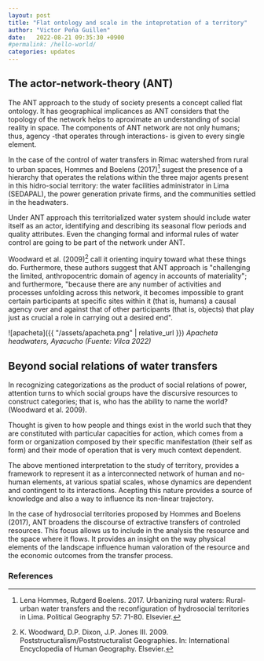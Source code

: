 ```yaml
---
layout: post
title: "Flat ontology and scale in the intepretation of a territory"
author: "Victor Peña Guillen"
date:   2022-08-21 09:35:30 +0900
#permalink: /hello-world/
categories: updates
---
```


## The actor-network-theory (ANT)

The ANT approach to the study of society presents a concept called flat ontology. It has geographical implicances as ANT considers that the topology of the network helps to aproximate an understanding of social reality in space. The components of ANT network are not only humans; thus, agency -that operates through interactions- is given to every single element.

In the case of the control of water transfers in Rimac watershed from rural to urban spaces, Hommes and Boelens (2017)[^1] sugest the presence of a hierarchy that operates the relations within the three major agents present in this hidro-social territory: the water facilities administrator in Lima (SEDAPAL), the power generation private firms, and the communities settled in the headwaters.

Under ANT approach this territorialized water system should include water itself as an actor, identifying and describing its seasonal flow periods and quality attributes. Even the changing formal and informal rules of water control are going to be part of the network under ANT.

Woodward et al. (2009)[^2] call it orienting inquiry toward what these things do. Furthermore, these authors suggest that ANT approach is "challenging the limited, anthropocentric domain of agency in accounts of materiality"; and furthermore, "because there are any number of activities and processes unfolding across this network, it becomes impossible to grant certain participants at specific sites within it (that is, humans) a causal agency over and against that of other participants (that is, objects) that play just as crucial a role in carrying out a desired end".

![apacheta]({{ "/assets/apacheta.png" | relative_url }})
*Apacheta headwaters, Ayacucho (Fuente: Vilca 2022)*

## Beyond social relations of water transfers

In recognizing categorizations as the product of social relations of power, attention turns to which social groups have the discursive resources to construct categories; that is, who has the ability to name the world? (Woodward et al. 2009).

Thought is given to how people and things exist
in the world such that they are constituted with particular capacities for action, which comes from a form or organization composed by their specific manifestation (their self as form) and their mode of operation that is very much context dependent.

The above mentioned interpretation to the study of territory, provides a framework to represent it as a interconnected network of human and no-human elements, at various spatial scales, whose dynamics are dependent and contingent to its interactions. Acepting this nature provides a source of knowledge and also a way to influence its non-linear trajectory.

In the case of hydrosocial territories proposed by Hommes and Boelens (2017), ANT broadens the discourse of extractive transfers of controled resources. This focus allows us to include in the analysis the resource and the space where it flows. It provides an insight on the way physical elements of the landscape influence human valoration of the resource and the economic outcomes from the transfer process.

### References

[^1]: Lena Hommes, Rutgerd Boelens. 2017. Urbanizing rural waters: Rural-urban water transfers and the reconfiguration of hydrosocial territories in Lima. Political Geography 57: 71-80. Elsevier.

[^2]: K. Woodward, D.P. Dixon, J.P. Jones III. 2009. Poststructuralism/Poststructuralist Geographies. In: International Encyclopedia of Human Geography. Elsevier.
